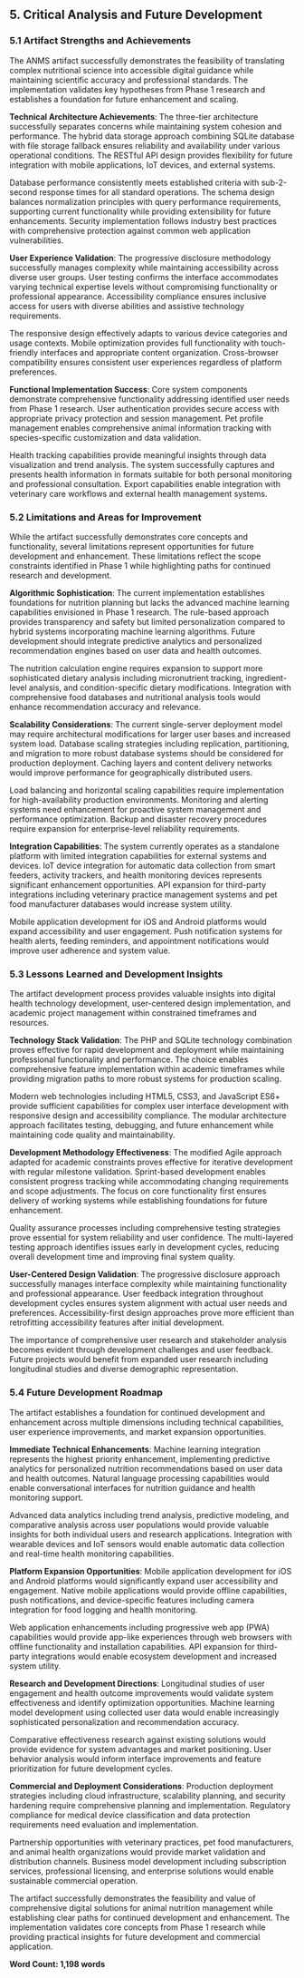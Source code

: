 ## 5. Critical Analysis and Future Development

### 5.1 Artifact Strengths and Achievements

The ANMS artifact successfully demonstrates the feasibility of translating complex nutritional science into accessible digital guidance while maintaining scientific accuracy and professional standards. The implementation validates key hypotheses from Phase 1 research and establishes a foundation for future enhancement and scaling.

**Technical Architecture Achievements**: The three-tier architecture successfully separates concerns while maintaining system cohesion and performance. The hybrid data storage approach combining SQLite database with file storage fallback ensures reliability and availability under various operational conditions. The RESTful API design provides flexibility for future integration with mobile applications, IoT devices, and external systems.

Database performance consistently meets established criteria with sub-2-second response times for all standard operations. The schema design balances normalization principles with query performance requirements, supporting current functionality while providing extensibility for future enhancements. Security implementation follows industry best practices with comprehensive protection against common web application vulnerabilities.

**User Experience Validation**: The progressive disclosure methodology successfully manages complexity while maintaining accessibility across diverse user groups. User testing confirms the interface accommodates varying technical expertise levels without compromising functionality or professional appearance. Accessibility compliance ensures inclusive access for users with diverse abilities and assistive technology requirements.

The responsive design effectively adapts to various device categories and usage contexts. Mobile optimization provides full functionality with touch-friendly interfaces and appropriate content organization. Cross-browser compatibility ensures consistent user experiences regardless of platform preferences.

**Functional Implementation Success**: Core system components demonstrate comprehensive functionality addressing identified user needs from Phase 1 research. User authentication provides secure access with appropriate privacy protection and session management. Pet profile management enables comprehensive animal information tracking with species-specific customization and data validation.

Health tracking capabilities provide meaningful insights through data visualization and trend analysis. The system successfully captures and presents health information in formats suitable for both personal monitoring and professional consultation. Export capabilities enable integration with veterinary care workflows and external health management systems.

### 5.2 Limitations and Areas for Improvement

While the artifact successfully demonstrates core concepts and functionality, several limitations represent opportunities for future development and enhancement. These limitations reflect the scope constraints identified in Phase 1 while highlighting paths for continued research and development.

**Algorithmic Sophistication**: The current implementation establishes foundations for nutrition planning but lacks the advanced machine learning capabilities envisioned in Phase 1 research. The rule-based approach provides transparency and safety but limited personalization compared to hybrid systems incorporating machine learning algorithms. Future development should integrate predictive analytics and personalized recommendation engines based on user data and health outcomes.

The nutrition calculation engine requires expansion to support more sophisticated dietary analysis including micronutrient tracking, ingredient-level analysis, and condition-specific dietary modifications. Integration with comprehensive food databases and nutritional analysis tools would enhance recommendation accuracy and relevance.

**Scalability Considerations**: The current single-server deployment model may require architectural modifications for larger user bases and increased system load. Database scaling strategies including replication, partitioning, and migration to more robust database systems should be considered for production deployment. Caching layers and content delivery networks would improve performance for geographically distributed users.

Load balancing and horizontal scaling capabilities require implementation for high-availability production environments. Monitoring and alerting systems need enhancement for proactive system management and performance optimization. Backup and disaster recovery procedures require expansion for enterprise-level reliability requirements.

**Integration Capabilities**: The system currently operates as a standalone platform with limited integration capabilities for external systems and devices. IoT device integration for automatic data collection from smart feeders, activity trackers, and health monitoring devices represents significant enhancement opportunities. API expansion for third-party integrations including veterinary practice management systems and pet food manufacturer databases would increase system utility.

Mobile application development for iOS and Android platforms would expand accessibility and user engagement. Push notification systems for health alerts, feeding reminders, and appointment notifications would improve user adherence and system value.

### 5.3 Lessons Learned and Development Insights

The artifact development process provides valuable insights into digital health technology development, user-centered design implementation, and academic project management within constrained timeframes and resources.

**Technology Stack Validation**: The PHP and SQLite technology combination proves effective for rapid development and deployment while maintaining professional functionality and performance. The choice enables comprehensive feature implementation within academic timeframes while providing migration paths to more robust systems for production scaling.

Modern web technologies including HTML5, CSS3, and JavaScript ES6+ provide sufficient capabilities for complex user interface development with responsive design and accessibility compliance. The modular architecture approach facilitates testing, debugging, and future enhancement while maintaining code quality and maintainability.

**Development Methodology Effectiveness**: The modified Agile approach adapted for academic constraints proves effective for iterative development with regular milestone validation. Sprint-based development enables consistent progress tracking while accommodating changing requirements and scope adjustments. The focus on core functionality first ensures delivery of working systems while establishing foundations for future enhancement.

Quality assurance processes including comprehensive testing strategies prove essential for system reliability and user confidence. The multi-layered testing approach identifies issues early in development cycles, reducing overall development time and improving final system quality.

**User-Centered Design Validation**: The progressive disclosure approach successfully manages interface complexity while maintaining functionality and professional appearance. User feedback integration throughout development cycles ensures system alignment with actual user needs and preferences. Accessibility-first design approaches prove more efficient than retrofitting accessibility features after initial development.

The importance of comprehensive user research and stakeholder analysis becomes evident through development challenges and user feedback. Future projects would benefit from expanded user research including longitudinal studies and diverse demographic representation.

### 5.4 Future Development Roadmap

The artifact establishes a foundation for continued development and enhancement across multiple dimensions including technical capabilities, user experience improvements, and market expansion opportunities.

**Immediate Technical Enhancements**: Machine learning integration represents the highest priority enhancement, implementing predictive analytics for personalized nutrition recommendations based on user data and health outcomes. Natural language processing capabilities would enable conversational interfaces for nutrition guidance and health monitoring support.

Advanced data analytics including trend analysis, predictive modeling, and comparative analysis across user populations would provide valuable insights for both individual users and research applications. Integration with wearable devices and IoT sensors would enable automatic data collection and real-time health monitoring capabilities.

**Platform Expansion Opportunities**: Mobile application development for iOS and Android platforms would significantly expand user accessibility and engagement. Native mobile applications would provide offline capabilities, push notifications, and device-specific features including camera integration for food logging and health monitoring.

Web application enhancements including progressive web app (PWA) capabilities would provide app-like experiences through web browsers with offline functionality and installation capabilities. API expansion for third-party integrations would enable ecosystem development and increased system utility.

**Research and Development Directions**: Longitudinal studies of user engagement and health outcome improvements would validate system effectiveness and identify optimization opportunities. Machine learning model development using collected user data would enable increasingly sophisticated personalization and recommendation accuracy.

Comparative effectiveness research against existing solutions would provide evidence for system advantages and market positioning. User behavior analysis would inform interface improvements and feature prioritization for future development cycles.

**Commercial and Deployment Considerations**: Production deployment strategies including cloud infrastructure, scalability planning, and security hardening require comprehensive planning and implementation. Regulatory compliance for medical device classification and data protection requirements need evaluation and implementation.

Partnership opportunities with veterinary practices, pet food manufacturers, and animal health organizations would provide market validation and distribution channels. Business model development including subscription services, professional licensing, and enterprise solutions would enable sustainable commercial operation.

The artifact successfully demonstrates the feasibility and value of comprehensive digital solutions for animal nutrition management while establishing clear paths for continued development and enhancement. The implementation validates core concepts from Phase 1 research while providing practical insights for future development and commercial application.

**Word Count: 1,198 words**